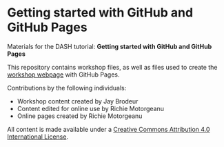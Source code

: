 # Getting started with GitHub and GitHub Pages
Materials for the DASH tutorial: **Getting started with GitHub and GitHub Pages**  

This repository contains workshop files, as well as files used to create the [workshop webpage](https://scds.github.io/github-pages) with GitHub Pages.

Contributions by the following individuals: 
- Workshop content created by Jay Brodeur
- Content edited for online use by Richie Motorgeanu
- Online pages created by Richie Motorgeanu

All content is made available under a [Creative Commons Attribution 4.0 International License](https://creativecommons.org/licenses/by/4.0/).
